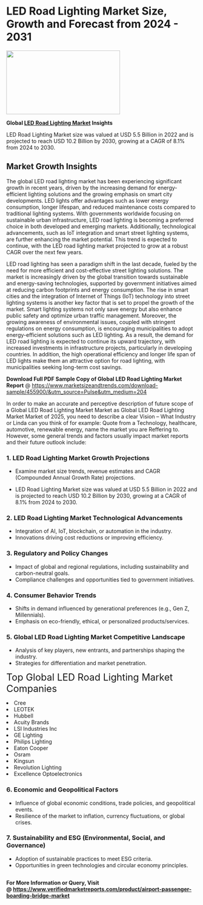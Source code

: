 <H1>LED Road Lighting Market Size, Growth and Forecast from 2024 - 2031</H1><img class="aligncenter size-medium wp-image-584254" src="https://thirdeyenews.in/wp-content/uploads/2024/09/Global-Market-Research-300x168.jpeg" alt="" width="300" height="168" /><p><strong>Global&nbsp;<a href="https://www.marketsizeandtrends.com/download-sample/455900/&amp;utm_source=Pulse&amp;utm_medium=204">LED Road Lighting Market</a> Insights</strong></p><p>LED Road Lighting Market size was valued at USD 5.5 Billion in 2022 and is projected to reach USD 10.2 Billion by 2030, growing at a CAGR of 8.1% from 2024 to 2030.</p><p><h2>Market Growth Insights</h2> <p>The global LED road lighting market has been experiencing significant growth in recent years, driven by the increasing demand for energy-efficient lighting solutions and the growing emphasis on smart city developments. LED lights offer advantages such as lower energy consumption, longer lifespan, and reduced maintenance costs compared to traditional lighting systems. With governments worldwide focusing on sustainable urban infrastructure, LED road lighting is becoming a preferred choice in both developed and emerging markets. Additionally, technological advancements, such as IoT integration and smart street lighting systems, are further enhancing the market potential. This trend is expected to continue, with the LED road lighting market projected to grow at a robust CAGR over the next few years. </p> <p>LED road lighting has seen a paradigm shift in the last decade, fueled by the need for more efficient and cost-effective street lighting solutions. The market is increasingly driven by the global transition towards sustainable and energy-saving technologies, supported by government initiatives aimed at reducing carbon footprints and energy consumption. The rise in smart cities and the integration of Internet of Things (IoT) technology into street lighting systems is another key factor that is set to propel the growth of the market. Smart lighting systems not only save energy but also enhance public safety and optimize urban traffic management. Moreover, the growing awareness of environmental issues, coupled with stringent regulations on energy consumption, is encouraging municipalities to adopt energy-efficient solutions such as LED lighting. As a result, the demand for LED road lighting is expected to continue its upward trajectory, with increased investments in infrastructure projects, particularly in developing countries. In addition, the high operational efficiency and longer life span of LED lights make them an attractive option for road lighting, with municipalities seeking long-term cost savings. </p><p><span class=""><strong>Download Full PDF Sample Copy of Global LED Road Lighting Market Report</strong> @ <a href="https://www.marketsizeandtrends.com/download-sample/455900/&amp;utm_source=Pulse&amp;utm_medium=204" target="_blank">https://www.marketsizeandtrends.com/download-sample/455900/&amp;utm_source=Pulse&amp;utm_medium=204</a></span></p><p>In order to make an accurate and perceptive description of future scope of a Global&nbsp;LED Road Lighting Market Market as Global&nbsp;LED Road Lighting Market Market of 2025, you need to describe a clear Vision &ndash; What Industry or Linda can you think of for example: Quote from a Technology, healthcare, automotive, renewable energy, name the market you are Reffering to. However, some general trends and factors usually impact market reports and their future outlook include:</p><h3>1.&nbsp;<strong>LED Road Lighting Market Growth Projections</strong></h3><ul><li>Examine market size trends, revenue estimates and CAGR (Compounded Annual Growth Rate) projections.</li><li><p>LED Road Lighting Market size was valued at USD 5.5 Billion in 2022 and is projected to reach USD 10.2 Billion by 2030, growing at a CAGR of 8.1% from 2024 to 2030.</p></li></ul><h3>2.&nbsp;<strong>LED Road Lighting Market Technological Advancements</strong></h3><ul><li>Integration of AI, IoT, blockchain, or automation in the industry.</li><li>Innovations driving cost reductions or improving efficiency.</li></ul><h3>3.&nbsp;<strong>Regulatory and Policy Changes</strong></h3><ul><li>Impact of global and regional regulations, including sustainability and carbon-neutral goals.</li><li>Compliance challenges and opportunities tied to government initiatives.</li></ul><h3>4.&nbsp;<strong>Consumer Behavior Trends</strong></h3><ul><li>Shifts in demand influenced by generational preferences (e.g., Gen Z, Millennials).</li><li>Emphasis on eco-friendly, ethical, or personalized products/services.</li></ul><h3>5.&nbsp;<strong>Global LED Road Lighting Market Competitive Landscape</strong></h3><ul><li>Analysis of key players, new entrants, and partnerships shaping the industry.</li><li>Strategies for differentiation and market penetration.</li></ul><p data-pm-slice="1 1 []"><span style="color: inherit; font-family: inherit; font-size: 25px;">Top Global LED Road Lighting Market Companies</span></p><div class="" data-test-id=""><p><li>Cree</li><li> LEOTEK</li><li> Hubbell</li><li> Acuity Brands</li><li> LSI Industries Inc</li><li> GE Lighting</li><li> Philips Lighting</li><li> Eaton Cooper</li><li> Osram</li><li> Kingsun</li><li> Revolution Lighting</li><li> Excellence Optoelectronics</li></p></div><h3>6.&nbsp;<strong>Economic and Geopolitical Factors</strong></h3><ul><li>Influence of global economic conditions, trade policies, and geopolitical events.</li><li>Resilience of the market to inflation, currency fluctuations, or global crises.</li></ul><h3>7.&nbsp;<strong>Sustainability and ESG (Environmental, Social, and Governance)</strong></h3><ul><li>Adoption of sustainable practices to meet ESG criteria.</li><li>Opportunities in green technologies and circular economy principles.</li></ul><h2><strong style="font-size: 14px;">For More Information or Query, Visit @&nbsp;</strong><a style="background-color: #ffffff; font-size: 14px;" href="https://www.marketsizeandtrends.com/report/led-road-lighting-market/" target="_blank">https://www.verifiedmarketreports.com/product/airport-passenger-boarding-bridge-market</a></h2>
